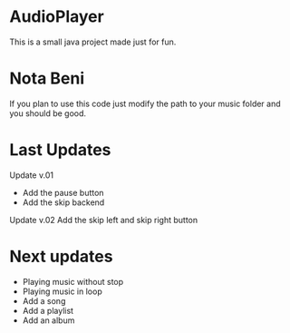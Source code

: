 # AudioPlayer

This is a small java project made just for fun.

# Nota Beni

If you plan to use this code just modify the path to your music folder 
and you should be good.

# Last Updates
Update v.01
* Add the pause button 
* Add the skip backend

Update v.02
Add the skip left and skip right button

# Next updates

* Playing music without stop
* Playing music in loop
* Add a song
* Add a playlist
* Add an album
